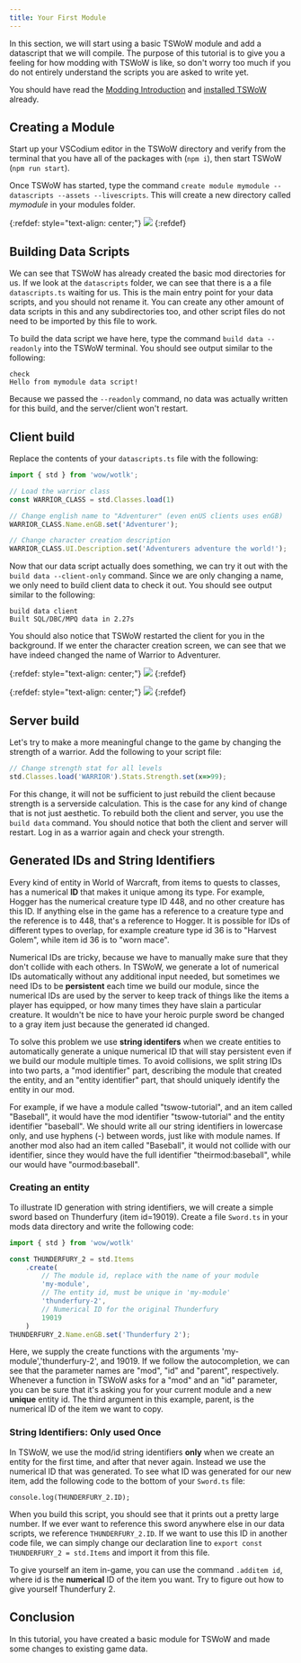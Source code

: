 ```yaml
---
title: Your First Module
---
```


In this section, we will start using a basic TSWoW module and add a datascript that we will compile. The purpose of this tutorial is to give you a feeling for how modding with TSWoW is like, so don't worry too much if you do not entirely understand the scripts you are asked to write yet.

You should have read the [Modding Introduction](1_ModdingIntroduction.md) and [installed TSWoW](2_Installation.md) already.

## Creating a Module

Start up your VSCodium editor in the TSWoW directory and verify from the terminal that you have all of the packages with (`npm i`), then start TSWoW (`npm run start`).

Once TSWoW has started, type the command `create module mymodule --datascripts --assets --livescripts`. This will create a new directory called _mymodule_ in your modules folder.

{:refdef: style="text-align: center;"}
![](newmodule-vscodium.png)
{:refdef}

## Building Data Scripts

We can see that TSWoW has already created the basic mod directories for us. If we look at the `datascripts` folder, we can see that there is a a file `datascripts.ts` waiting for us. This is the main entry point for your data scripts, and you should not rename it. You can create any other amount of data scripts in this and any subdirectories too, and other script files do not need to be imported by this file to work.

To build the data script we have here, type the command `build data --readonly` into the TSWoW terminal. You should see output similar to the following:
```
check
Hello from mymodule data script!
```

Because we passed the `--readonly` command, no data was actually written for this build, and the server/client won't restart.

## Client build

Replace the contents of your `datascripts.ts` file with the following:

```ts
import { std } from 'wow/wotlk';

// Load the warrior class
const WARRIOR_CLASS = std.Classes.load(1)

// Change english name to "Adventurer" (even enUS clients uses enGB)
WARRIOR_CLASS.Name.enGB.set('Adventurer');

// Change character creation description
WARRIOR_CLASS.UI.Description.set('Adventurers adventure the world!');
```

Now that our data script actually does something, we can try it out with the `build data --client-only` command. Since we are only changing a name, we only need to build client data to check it out. You should see output similar to the following:
```
build data client
Built SQL/DBC/MPQ data in 2.27s
```

You should also notice that TSWoW restarted the client for you in the background. If we enter the character creation screen, we can see that we have indeed changed the name of Warrior to Adventurer.

{:refdef: style="text-align: center;"}
![](adventurer-charcreation.png)
{:refdef}

{:refdef: style="text-align: center;"}
![](adventurer-wholist.png)
{:refdef}

## Server build

Let's try to make a more meaningful change to the game by changing the strength of a warrior. Add the following to your script file:

```ts
// Change strength stat for all levels
std.Classes.load('WARRIOR').Stats.Strength.set(x=>99);
```

For this change, it will not be sufficient to just rebuild the client because strength is a serverside calculation. This is the case for any kind of change that is not just aesthetic. To rebuild both the client and server, you use the `build data` command. You should notice that both the client and server will restart. Log in as a warrior again and check your strength.

## Generated IDs and String Identifiers

Every kind of entity in World of Warcraft, from items to quests to classes, has a numerical **ID** that makes it unique among its type. For example, Hogger has the numerical creature type ID 448, and no other creature has this ID. If anything else in the game has a reference to a creature type and the reference is to 448, that's a reference to Hogger. It is possible for IDs of different types to overlap, for example creature type id 36 is to "Harvest Golem", while item id 36 is to "worn mace".

Numerical IDs are tricky, because we have to manually make sure that they don't collide with each others. In TSWoW, we generate a lot of numerical IDs automatically without any additional input needed, but sometimes we need IDs to be **persistent** each time we build our module, since the numerical IDs are used by the server to keep track of things like the items a player has equipped, or how many times they have slain a particular creature. It wouldn't be nice to have your heroic purple sword be changed to a gray item just because the generated id changed.

To solve this problem we use **string identifers** when we create entities to automatically generate a unique numerical ID that will stay persistent even if we build our module multiple times. To avoid collisions, we split string IDs into two parts, a "mod identifier" part, describing the module that created the entity, and an "entity identifier" part, that should uniquely identify the entity in our mod.

For example, if we have a module called "tswow-tutorial", and an item called "Baseball", it would have the mod identifier "tswow-tutorial" and the entity identifier "baseball". We should write all our string identifiers in lowercase only, and use hyphens (-) between words, just like with module names. If another mod also had an item called "Baseball", it would not collide with our identifier, since they would have the full identifier "theirmod:baseball", while our would have "ourmod:baseball".

### Creating an entity

To illustrate ID generation with string identifiers, we will create a simple sword based on Thunderfury (item id=19019). Create a file `Sword.ts` in your mods data directory and write the following code:

```ts
import { std } from 'wow/wotlk'

const THUNDERFURY_2 = std.Items
    .create(
        // The module id, replace with the name of your module
        'my-module',
        // The entity id, must be unique in 'my-module'
        'thunderfury-2',
        // Numerical ID for the original Thunderfury
        19019
    )
THUNDERFURY_2.Name.enGB.set('Thunderfury 2');
```

Here, we supply the create functions with the arguments 'my-module','thunderfury-2', and 19019. If we follow the autocompletion, we can see that the parameter names are "mod", "id" and "parent", respectively. Whenever a function in TSWoW asks for a "mod" and an "id" parameter, you can be sure that it's asking you for your current module and a new **unique** entity id. The third argument in this example, parent, is the numerical ID of the item we want to copy.

### String Identifiers: Only used Once

In TSWoW, we use the mod/id string identifiers **only** when we create an entity for the first time, and after that never again. Instead we use the numerical ID that was generated. To see what ID was generated for our new item, add the following code to the bottom of your `Sword.ts` file:

```
console.log(THUNDERFURY_2.ID);
```

When you build this script, you should see that it prints out a pretty large number. If we ever want to reference this sword anywhere else in our data scripts, we reference `THUNDERFURY_2.ID`. If we want to use this ID in another code file, we can simply change our declaration line to `export const THUNDERFURY_2 = std.Items` and import it from this file.

To give yourself an item in-game, you can use the command `.additem id`, where id is the **numerical** ID of the item you want. Try to figure out how to give yourself Thunderfury 2.

## Conclusion

In this tutorial, you have created a basic module for TSWoW and made some changes to existing game data.
